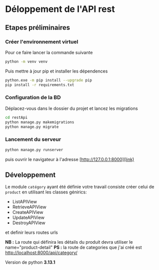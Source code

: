 # Déloppement de l'API rest

## Etapes préliminaires

### Créer l'environnement virtuel

Pour ce faire lancer la commande suivante

```bash
python -m venv venv
```

Puis mettre à jour pip et installer les dépendences

```bash
python.exe -m pip install --upgrade pip
pip install -r requirements.txt
```

### Configuration de la BD

Déplacez-vous dans le dossier du projet et lancez les migrations

```bash
cd restApi
python manage.py makemigrations
python manage.py migrate
```

### Lancement du serveur

```bash
python manage.py runserver
```

puis ouvrir le navigateur à l'adresse [http://127.0.0.1:8000](link)

## Développement

Le module ```catégory``` ayant été définie votre travail consiste créer celui de ```product``` en utilisant les classes génirics:

- ListAPIView
- RetrieveAPIView
- CreateAPIView
- UpdateAPIView
- DestroyAPIView

et definir leurs routes urls

__NB :__ La route qui définira les détails du produit devra utiliser le name="product-detail"
__PS :__ la route de categories que j'ai créé est [http://localhost:8000/api/category/](link)

Version de python __3.13.1__